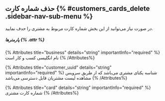 ## حذف شماره کارت {% #customers_cards_delete  .sidebar-nav-sub-menu %}
در صورت نیاز می‌توانید از این بخش شماره کارت مربوط به مشتری را حدف نمایید.

##### پارمترها {% .attr %}

{% Attributes title="business" details="string" importantInfo="required" %}
نام انگلیسی کسب و کار است
{% /Attributes%}

{% Attributes title="customer_uuid" details="string" importantInfo="required" %}
شناسه یکتای مشتری می‌باشد که از طریق سرویس مشاهده لیست مشتریان قابل دسترسی می‌باشد
{% /Attributes%}

{% Attributes title="card" details="string" importantInfo="required" %}
شماره کارت مشتری
{% /Attributes%}
